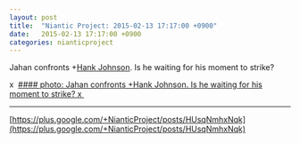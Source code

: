 ```yaml
---
layout: post
title:  "Niantic Project: 2015-02-13 17:17:00 +0900"
date:   2015-02-13 17:17:00 +0900
categories: nianticproject
---
```

Jahan confronts +[Hank Johnson](https://plus.google.com/117792105926525258257 ""). Is he waiting for his moment to strike?

x 
[#### photo: Jahan confronts +Hank Johnson. Is he waiting for his moment to strike?
x ](https://lh6.googleusercontent.com/-h5szvVJvwq4/VN2y8ayjXDI/AAAAAAAAe6k/wBA3hQ9GAMg/w1242-h1599/Trust.png "")
- - -
[https://plus.google.com/+NianticProject/posts/HUsqNmhxNqk](https://plus.google.com/+NianticProject/posts/HUsqNmhxNqk)
